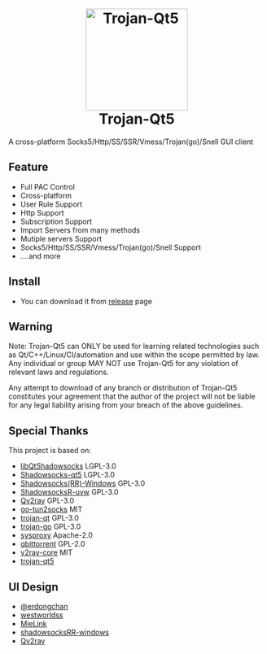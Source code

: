 <h1 align="center">
  <img src="https://github.com/McDull-Github/Trojan-Qt5/blob/master/resources/icons/trojan-qt5_new.png?raw=true" alt="Trojan-Qt5" width="200">
  <br>
  Trojan-Qt5
  <br>
</h1>

A cross-platform Socks5/Http/SS/SSR/Vmess/Trojan(go)/Snell GUI client


## Feature
- Full PAC Control
- Cross-platform
- User Rule Support
- Http Support
- Subscription Support
- Import Servers from many methods
- Mutiple servers Support
- Socks5/Http/SS/SSR/Vmess/Trojan(go)/Snell Support
- ....and more

## Install

- You can download it from [release](https://github.com/LiUHaNYAn/Trojan-Qt5/releases) page


## Warning
Note: Trojan-Qt5 can ONLY be used for learning related technologies such as Qt/C++/Linux/CI/automation and use within the scope permitted by law. Any individual or group MAY NOT use Trojan-Qt5 for any violation of relevant laws and regulations.

Any attempt to download of any branch or distribution of Trojan-Qt5 constitutes your agreement that the author of the project will not be liable for any legal liability arising from your breach of the above guidelines.



## Special Thanks

This project is based on:

- [libQtShadowsocks](https://github.com/shadowsocks/libQtShadowsocks) LGPL-3.0
- [Shadowsocks-qt5](https://github.com/shadowsocks/shadowsocks-qt5) LGPL-3.0
- [Shadowsocks(RR)-Windows](https://github.com/shadowsocksrr/shadowsocksr-csharp) GPL-3.0
- [ShadowsocksR-uvw](https://github.com/qv2ray/shadowsocksr-uvw) GPL-3.0
- [Qv2ray](https://github.com/qv2ray/qv2ray) GPL-3.0
- [go-tun2socks](https://github.com/eycorsican/go-tun2socks) MIT
- [trojan-qt](https://github.com/trojan-gfw/trojan-qt) GPL-3.0
- [trojan-go](https://github.com/p4gefau1t/trojan-go/) GPL-3.0
- [sysproxy](https://github.com/Noisyfox/sysproxy/) Apache-2.0
- [qbittorrent](https://github.com/qbittorrent/qBittorrent) GPL-2.0
- [v2ray-core](https://github.com/v2ray/v2ray-core) MIT
- [trojan-qt5](https://github.com/trojan-qt5/trojan-qt5) 

## UI Design
- [@erdongchan]()
- [westworldss](https://westworldss.com/)
- [MieLink](https://www.mielink.cc)
- [shadowsocksRR-windows](https://github.com/shadowsocksrr/shadowsocksr-csharp)
- [Qv2ray](https://github.com/qv2ray/qv2ray)

